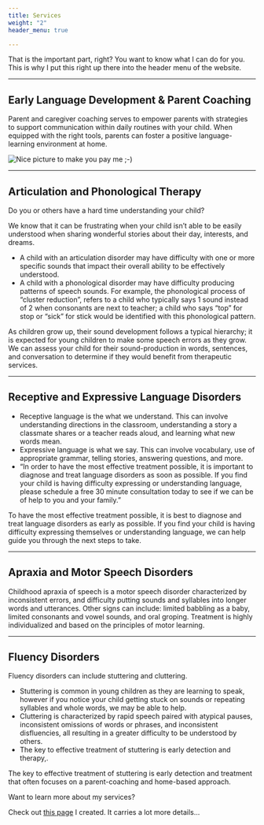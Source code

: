 ```yaml
---
title: Services
weight: "2"
header_menu: true

---
```

That is the important part, right? You want to know what I can do for you. This is why I put this right up there into the header menu of the website.

***

## Early Language Development & Parent Coaching 

Parent and caregiver coaching serves to empower parents with strategies to support communication within daily routines with your child. When equipped with the right tools, parents can foster a positive language-learning environment at home.

![Nice picture to make you pay me ;-)](images/selective-focus-photography-of-pasta-with-tomato-and-basil-1279330.jpg)

***

## Articulation and Phonological Therapy

Do you or others have a hard time understanding your child?

We know that it can be frustrating when your child isn’t able to be easily understood when sharing wonderful stories about their day, interests, and dreams.

* A child with an articulation disorder may have difficulty with one or more specific sounds that impact their overall ability to be effectively understood.
* A child with a phonological disorder may have difficulty producing patterns of speech sounds. For example, the phonological process of “cluster reduction”, refers to a child who typically says 1 sound instead of 2 when consonants are next to teacher; a child who says “top” for stop or “sick” for stick would be identified with this phonological pattern.

As children grow up, their sound development follows a typical hierarchy; it is expected for young children to make some speech errors as they grow. We can assess your child for their sound-production in words, sentences, and conversation to determine if they would benefit from therapeutic services. 

***

## **Receptive and Expressive Language Disorders**

* Receptive language is the what we understand. This can involve understanding directions in the classroom, understanding a story a classmate shares or a teacher reads aloud, and learning what new words mean.
* Expressive language is what we say. This can involve vocabulary, use of appropriate grammar, telling stories, answering questions, and more.
* “In order to have the most effective treatment possible, it is important to diagnose and treat language disorders as soon as possible. If you find your child is having difficulty expressing or understanding language, please schedule a free 30 minute consultation today to see if we can be of help to you and your family.”

To have the most effective treatment possible, it is best to diagnose and treat language disorders as early as possible. If you find your child is having difficulty expressing themselves or understanding language, we can help guide you through the next steps to take. 

***

## **Apraxia and Motor Speech Disorders**

Childhood apraxia of speech is a motor speech disorder characterized by inconsistent errors, and difficulty putting sounds and syllables into longer words and utterances. Other signs can include: limited babbling as a baby, limited consonants and vowel sounds, and oral groping. Treatment is highly individualized and based on the principles of motor learning.

***

## Fluency Disorders

Fluency disorders can include stuttering and cluttering.

* Stuttering is common in young children as they are learning to speak, however if you notice your child getting stuck on sounds or repeating syllables and whole words, we may be able to help.
* Cluttering is characterized by rapid speech paired with atypical pauses, inconsistent omissions of words or phrases, and inconsistent disfluencies, all resulting in a greater difficulty to be understood by others. 
* The key to effective treatment of stuttering is early detection and therapy,.

The key to effective treatment of stuttering is early detection and treatment that often focuses on a parent-coaching and home-based approach. 

Want to learn more about my services?

Check out [this page](services) I created. It carries a lot more details...